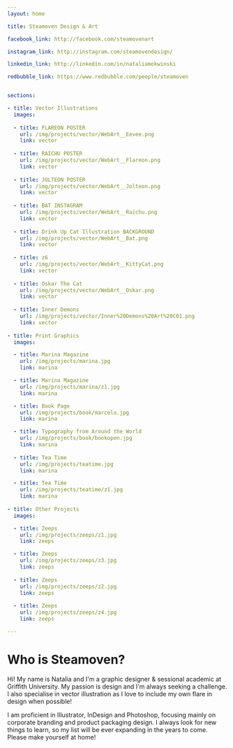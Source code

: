 ```yaml
---
layout: home

title: Steamoven Design & Art

facebook_link: http://facebook.com/steamovenart

instagram_link: http://instagram.com/steamovendesign/

linkedin_link: http://linkedin.com/in/nataliamokwinski

redbubble_link: https://www.redbubble.com/people/steamoven


sections: 

- title: Vector Illustrations
  images:
    
  - title: FLAREON POSTER
    url: /img/projects/vector/WebArt__Eevee.png
    link: vector
    
  - title: RAICHU POSTER
    url: /img/projects/vector/WebArt__Flareon.png
    link: vector
    
  - title: JOLTEON POSTER
    url: /img/projects/vector/WebArt__Jolteon.png
    link: vector
    
  - title: BAT INSTAGRAM
    url: /img/projects/vector/WebArt__Raichu.png
    link: vector
    
  - title: Drink Up Cat Illustration BACKGROUND
    url: /img/projects/vector/WebArt__Bat.png
    link: vector
    
  - title: z6
    url: /img/projects/vector/WebArt__KittyCat.png
    link: vector
    
  - title: Oskar The Cat
    url: /img/projects/vector/WebArt__Oskar.png
    link: vector
    
  - title: Inner Demons
    url: /img/projects/vector/Inner%20Demons%20Art%20C01.png
    link: vector
    
- title: Print Graphics
  images: 

  - title: Marina Magazine
    url: /img/projects/marina.jpg
    link: marina

  - title: Marina Magazine
    url: /img/projects/marina/z1.jpg
    link: marina

  - title: Book Page
    url: /img/projects/book/marcelo.jpg
    link: marina

  - title: Typography from Around the World
    url: /img/projects/book/bookopen.jpg
    link: marina
    
  - title: Tea Time
    url: /img/projects/teatime.jpg
    link: marina

  - title: Tea Time
    url: /img/projects/teatime/z1.jpg
    link: marina
    
- title: Other Projects
  images: 

  - title: Zeeps
    url: /img/projects/zeeps/z1.jpg
    link: zeeps

  - title: Zeeps
    url: /img/projects/zeeps/z3.jpg
    link: zeeps
    
  - title: Zeeps
    url: /img/projects/zeeps/z2.jpg
    link: zeeps
    
  - title: Zeeps
    url: /img/projects/zeeps/z4.jpg
    link: zeeps

---
```


# Who is Steamoven?

Hi! My name is Natalia and I'm a graphic designer & sessional academic at Griffith University. My passion is design and I'm always seeking a challenge. I also specialise in vector illustration as I love to include my own flare in design when possible!

I am proficient in Illustrator, InDesign and Photoshop, focusing mainly on corporate branding and product packaging design. I always look for new things to learn, so my list will be ever expanding in the years to come. Please make yourself at home!
